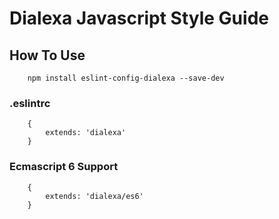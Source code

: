# Dialexa Javascript Style Guide

## How To Use

```
    npm install eslint-config-dialexa --save-dev
```

### .eslintrc

```
    {
        extends: 'dialexa'
    }
```

### Ecmascript 6 Support

```
    {
        extends: 'dialexa/es6'
    }
```